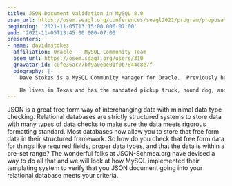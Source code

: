 ```yaml
---
title: JSON Document Validation in MySQL 8.0
osem_url: https://osem.seagl.org/conferences/seagl2021/program/proposals/821
beginning: '2021-11-05T13:15:00.000-07:00'
end: '2021-11-05T13:45:00.000-07:00'
presenters:
- name: davidmstokes
  affiliation: Oracle -- MySQL Community Team
  osem_url: https://osem.seagl.org/users/310
  gravatar_id: c0fe36ac77bf9a0ebe01f0b7844c8e7f
  biography: |-
    Dave Stokes is a MySQL Community Manager for Oracle.  Previously he was the MySQL Certification Manager for MySQL AB and SUN.  He has worked for companies ranging alphabetically from the American Heart Association to Xerox and work ranging from Anti-submarine warfare to web developer.  And he really wonders how many people really, really read these conference biographies. Twitter = @ Stoker, blog = http://elephantdolphin.blogspot.com/

    He lives in Texas and has the mandated pickup truck, hound dog, and Stetson hat.
---
```


JSON is a great free form way of interchanging data with minimal data type checking. Relational databases are strictly structured systems to store data with many types of data checks to make sure the data meets rigorous formatting standard. Most databases now allow you to store that free form data in their structured framework.  So how do you check that free form data for things like required fields, proper data types, and that the data is within a pre-set range?  The wonderful folks at JSON-Schmea.org have devised a way to do all that and we will look at how MySQL implemented their templating system to verify that you JSON document going into your relational database meets your criteria.
